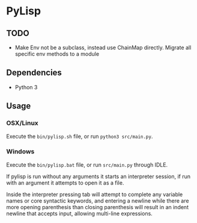 # PyLisp

## TODO
* Make Env not be a subclass, instead use ChainMap directly. Migrate all specific env methods to a module

## Dependencies
* Python 3

## Usage
### OSX/Linux
Execute the `bin/pylisp.sh` file, or run `python3 src/main.py`.

### Windows
Execute the `bin/pylisp.bat` file, or run `src/main.py` through IDLE.

If pylisp is run without any arguments it starts an interpreter session, if run with an argument it attempts to open it as a file.

Inside the interpreter pressing tab will attempt to complete any variable names or core syntactic keywords, and entering a newline while there are more opening parenthesis than closing parenthesis will result in an indent newline that accepts input, allowing multi-line expressions.
